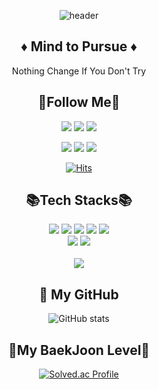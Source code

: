  <div align="center">    
  
  ![header](https://capsule-render.vercel.app/api?type=Waving&height=200&fontSize=50&text=DeveloperSeoungHyun)
  
  ## ♦️ Mind to Pursue ♦️
  Nothing Change If You Don't Try
  
  ## 🌈Follow Me🌈
  <a href="https://hyun-profile.netlify.app/" target="_blank"><img src="https://img.shields.io/badge/MyHomepage-E6899A?style=flat-square&logo=Homepage&logoColor=black"/></a>
  <a href="mailto:dltmdgus1412@gmail.com" target="_blank"><img src="https://img.shields.io/badge/Gmail-d14836?style=flat-square&logo=Gmail&logoColor=white&link=dltmdgus1412@gmail.com"/></a>
  <a target="_blank"><img src="https://img.shields.io/badge/+82 010--2316--8774-000000?style=flat-square&logo=Mail&logoColor=white"/></a>
  
  <a href="https://velog.io/@jamkris" target="_blank"><img src="https://img.shields.io/badge/Tech%20Blog-11B48A?style=flat-square&logo=Vimeo&logoColor=white&link=https://velog.io/@hyeinisfree"/></a>
  <a href="https://replit.com/@jamkris00" target="_blank"><img src="https://img.shields.io/badge/Replit-F1650B?style=flat-square&logo=Replit&logoColor=white"/></a> 
  <a href="https://www.instagram.com/hyun_2u/" target="_blank"><img src="https://img.shields.io/badge/Instagram-F70074?style=flat-square&logo=Instagram&logoColor=white"/></a>
  
  [![Hits](https://hits.seeyoufarm.com/api/count/incr/badge.svg?url=https%3A%2F%2Fgithub.com%2FJamkris&count_bg=%23D27776&title_bg=%23AE3A39&icon=&icon_color=%23E7E7E7&title=hits&edge_flat=false)](https://hits.seeyoufarm.com)
  <br>
  
  ## 📚Tech Stacks📚
  <img src="https://img.shields.io/badge/Python-F7D955?style=flat&logo=Python&logoColor=white" />
  <img src="https://img.shields.io/badge/C-00427E?style=flat&logo=C&logoColor=white" />
  <img src="https://img.shields.io/badge/HTML-E96329?style=flat&logo=HTML&logoColor=white" />
  <img src="https://img.shields.io/badge/CSS-146EB0?style=flat&logo=css&logoColor=white" /> 
  <img src="https://img.shields.io/badge/Javascript-EFD81D?style=flat&logo=Javascript&logoColor=white" />
  <br>
  <img src="https://img.shields.io/badge/Illustrator-310000?style=flat&logo=Adobe Illustrator&logoColor=AC6600" />
  <img src="https://img.shields.io/badge/Java-4E7C99?style=flat&logo=Java&logoColor=white" />
  <br>
  <br>
  
  <img src="https://github-readme-stats.vercel.app/api/top-langs/?username=Jamkris&layout=compact">
  
  <br>
  
  ## 👣 My GitHub
  ![GitHub stats](https://github-readme-stats.vercel.app/api?username=Jamkris&show_icons=true&theme=radical)
  <br/>

  ## 📓My BaekJoon Level📓
  [![Solved.ac Profile](http://mazassumnida.wtf/api/v2/generate_badge?boj=lchyun1412)](https://solved.ac/lchyun1412/)
</div>
